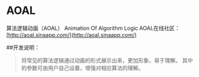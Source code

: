 # AOAL
算法逻辑动画（AOAL）
Animation Of Algorithm Logic
AOAL在线社区：[http://aoal.sinaapp.com/](http://aoal.sinaapp.com/) 

##开发说明：
>将常见的算法逻辑通过动画的形式展示出来，更加形象，易于理解。
>其中的参数可由用户自己设置，增强对相应算法的理解。